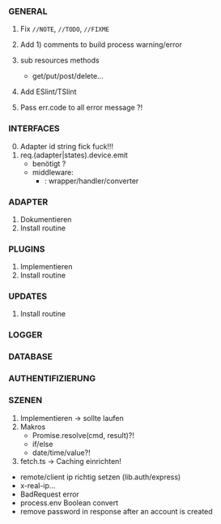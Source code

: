 ### GENERAL
1) Fix `//NOTE`, `//TODO`, `//FIXME`
2) Add 1) comments to build process warning/error
3) sub resources methods
   - get/put/post/delete...

4) Add ESlint/TSlint
5) Pass err.code to all error message ?!


### INTERFACES
0) Adapter id string fick fuck!!!
1) req.(adapter|states).device.emit
   - benötigt ?
   - middleware:
     - :<event> wrapper/handler/converter


### ADAPTER
1) Dokumentieren
2) Install routine


### PLUGINS
1) Implementieren
2) Install routine


### UPDATES
1) Install routine


### LOGGER


### DATABASE


### AUTHENTIFIZIERUNG


### SZENEN
1) Implementieren -> sollte laufen
2) Makros
   - Promise.resolve(cmd, result)?!
   - if/else
   - date/time/value?!
3) fetch.ts -> Caching einrichten!


- remote/client ip richtig setzen (lib.auth/express)
- x-real-ip...
- BadRequest error
- process.env Boolean convert 
- remove password in response after an account is created